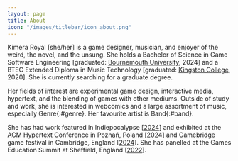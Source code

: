 ```yaml
---
layout: page
title: About
icon: "/images/titlebar/icon_about.png"
---
```


Kimera Royal [she/her] is a game designer, musician, and enjoyer of the weird, the novel, and the unsung. She holds a Bachelor of Science in Game Software Engineering [graduated: [Bournemouth University](https://www.bournemouth.ac.uk/study/courses/bsc-hons-games-software-engineering), 2024] and a BTEC Extended Diploma in Music Technology [graduated: [Kingston College](https://stcg.ac.uk/kingston-college/music/l3-btec-national-foundation-diploma-in-music-production-technology), 2020]. She is currently searching for a graduate degree.

Her fields of interest are experimental game design, interactive media, hypertext, and the blending of games with other mediums. Outside of study and work, she is interested in webcomics and a large assortment of music, especially <span>Genre</span>{:#genre}. Her favourite artist is <span>Band</span>{:#band}.

She has had work featured in Indiepocalypse [[2024](https://pizzapranks.itch.io/indiepocalypse-56)] and exhibited at the ACM Hypertext Conference in Poznań, Poland [[2024](https://ht.acm.org/ht2024/interactive-narrative-exhibition/)] and Gamebridge game festival in Cambridge, England [[2024](https://gamebridge.uk/)]. She has panelled at the Games Education Summit at Sheffield, England [[2022](https://thebgi.uk/vocation/games-education-summit-22-schedule/)].